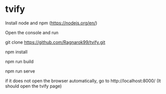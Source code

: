 # tvify

Install node and npm (https://nodejs.org/en/)

Open the console and run

git clone https://github.com/Ragnarok99/tvify.git


npm install 

npm run build

npm run serve

if it does not open the browser automatically, go to http://localhost:8000/ (It should open the tvify page)


